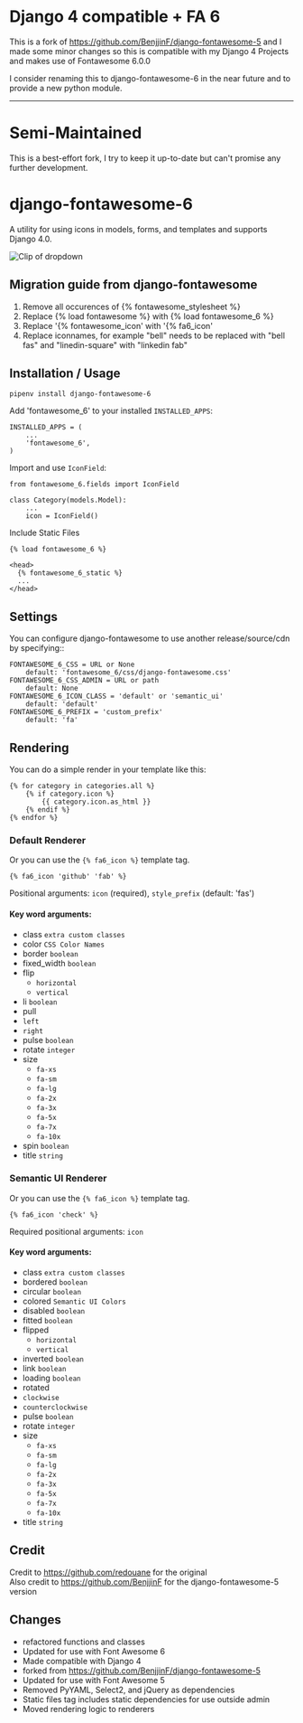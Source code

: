 # Django 4 compatible + FA 6
This is a fork of https://github.com/BenjjinF/django-fontawesome-5 and I made some minor changes so this is compatible with my Django 4 Projects and makes use of Fontawesome 6.0.0

I consider renaming this to django-fontawesome-6 in the near future and to provide a new python module.

---
# Semi-Maintained
This is a best-effort fork, I try to keep it up-to-date but can't promise any further development.

# django-fontawesome-6

A utility for using icons in models, forms, and templates and supports Django 4.0.

![Clip of dropdown](https://github.com/saschaludwig/django-fontawesome-6/blob/master/docs/images/django-fontawesome-5.gif)

## Migration guide from django-fontawesome

1. Remove all occurences of {% fontawesome_stylesheet %}
1. Replace {% load fontawesome %} with {% load fontawesome_6 %}
1. Replace '{% fontawesome_icon' with '{% fa6_icon'
1. Replace iconnames, for example "bell" needs to be replaced with "bell fas" and "linedin-square" with "linkedin fab"

## Installation / Usage

    pipenv install django-fontawesome-6

Add 'fontawesome_6' to your installed `INSTALLED_APPS`:

    INSTALLED_APPS = (
        ...
        'fontawesome_6',
    )


Import and use `IconField`:
    
    from fontawesome_6.fields import IconField

    class Category(models.Model):
        ...
        icon = IconField()


Include Static Files

    {% load fontawesome_6 %}

    <head>
      {% fontawesome_6_static %} 
      ...
    </head>

## Settings

You can configure django-fontawesome to use another release/source/cdn by specifying::

    FONTAWESOME_6_CSS = URL or None
        default: 'fontawesome_6/css/django-fontawesome.css'
    FONTAWESOME_6_CSS_ADMIN = URL or path
        default: None
    FONTAWESOME_6_ICON_CLASS = 'default' or 'semantic_ui' 
        default: 'default'
    FONTAWESOME_6_PREFIX = 'custom_prefix'
        default: 'fa'

## Rendering

You can do a simple render  in your template like this:
    
    {% for category in categories.all %}
        {% if category.icon %}
            {{ category.icon.as_html }}
        {% endif %}
    {% endfor %}

### Default Renderer

Or you can use the `{% fa6_icon %}` template tag.

    {% fa6_icon 'github' 'fab' %}

Positional arguments: `icon` (required), `style_prefix` (default: 'fas')

#### Key word arguments:
  - class `extra custom classes`
  - color `CSS Color Names`
  - border `boolean`
  - fixed_width `boolean`
  - flip
    - `horizontal`
    - `vertical`
  - li `boolean`
  - pull
   - `left`
   - `right`
  - pulse `boolean`
  - rotate `integer`
  - size 
     - `fa-xs`
     - `fa-sm`
     - `fa-lg`
     - `fa-2x`
     - `fa-3x`
     - `fa-5x`
     - `fa-7x`
     - `fa-10x`
  - spin `boolean`
  - title `string`
  
### Semantic UI Renderer

Or you can use the `{% fa6_icon %}` template tag.

    {% fa6_icon 'check' %}

Required positional arguments: `icon`

#### Key word arguments:
  - class `extra custom classes`
  - bordered `boolean`
  - circular `boolean`
  - colored `Semantic UI Colors`
  - disabled `boolean`
  - fitted `boolean`
  - flipped
    - `horizontal`
    - `vertical`
  - inverted `boolean`
  - link `boolean`
  - loading `boolean`
  - rotated 
   - `clockwise`
   - `counterclockwise`
  - pulse `boolean`
  - rotate `integer`
  - size 
     - `fa-xs`
     - `fa-sm`
     - `fa-lg`
     - `fa-2x`
     - `fa-3x`
     - `fa-5x`
     - `fa-7x`
     - `fa-10x`
  - title `string`

## Credit

Credit to https://github.com/redouane for the original \
Also credit to https://github.com/BenjjinF for the django-fontawesome-5 version

## Changes
  - refactored functions and classes
  - Updated for use with Font Awesome 6
  - Made compatible with Django 4
  - forked from https://github.com/BenjjinF/django-fontawesome-5
  - Updated for use with Font Awesome 5
  - Removed PyYAML, Select2, and jQuery as dependencies
  - Static files tag includes static dependencies for use outside admin
  - Moved rendering logic to renderers
